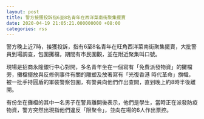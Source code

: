 ```yaml
---
layout: post
title: 警方接獲投訴指6至8名青年在西洋菜南街聚集擺賣
date: 2020-04-19 21:05:21.000000000 +08:00
categories: rss
---
```


警方晚上近7時，接獲投訴，指有6至8名青年在旺角西洋菜南街聚集擺賣，大批警員到場調查，包圍攤檔，期間有市民圍觀，並在附近聚集叫口號。

現場是招商永隆銀行中心對開，多名青年坐在一個寫有「免費派發物資」的攤檔旁，攤檔擺放與反修例事件有關的雕塑及放著寫有「光復香港 時代革命」旗幟，被一批手持圓盾的軍裝警察包圍，有警員向他們作出查問，直到晚上約8時半後離開。

有份坐在攤檔的其中一名男子在警員離開後表示，他們是學生，當時正在派發防疫物資，警方突然出現指他們違反「限聚令」，並向在場的6人作出票控。
